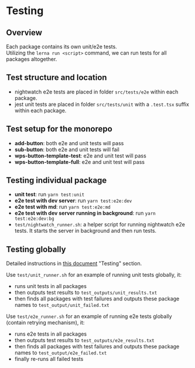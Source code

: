 # Testing

## Overview
Each package contains its own unit/e2e tests. <br>
Utilizing the `lerna run <script>` command, we can run tests for all packages altogether.

## Test structure and location
- nightwatch e2e tests are placed in folder `src/tests/e2e` within each package.
- jest unit tests are placed in folder `src/tests/unit` with a `.test.tsx` suffix within each package.

## Test setup for the monorepo
- **add-button**: both e2e and unit tests will pass
- **sub-button**: both e2e and unit tests will fail
- **wps-button-template-test**: e2e and unit test will pass
- **wps-button-template-full**: e2e and unit test will pass

## Testing individual package
- **unit test**: run `yarn test:unit` <br>
- **e2e test with dev server**: run `yarn test:e2e:dev` <br>
- **e2e test with md**: run `yarn test:e2e:md` <br>
- **e2e test with dev server running in background**: run `yarn test:e2e:dev:bg` <br>
- `test/nightwatch_runner.sh`: a helper script for running nightwatch e2e tests. It starts the server in background and then run tests.

## Testing globally
Detailed instructions in [this document](https://docs.google.com/document/d/1iCXuie-8f8BFfpr6RBbGc3W3t9-BKAYagtDHr9zRUiA/edit#heading=h.7gfujcijtizi) "Testing" section. <br>

Use `test/unit_runner.sh` for an example of running unit tests globally, it: 
- runs unit tests in all packages
- then outputs test results to `test_outputs/unit_results.txt`
- then finds all packages with test failures and outputs these package names to `test_output/unit_failed.txt`

Use `test/e2e_runner.sh` for an example of running e2e tests globally (contain retrying mechanism), it: 
- runs e2e tests in all packages
- then outputs test results to `test_outputs/e2e_results.txt`
- then finds all packages with test failures and outputs these package names to `test_output/e2e_failed.txt`
- finally re-runs all failed tests